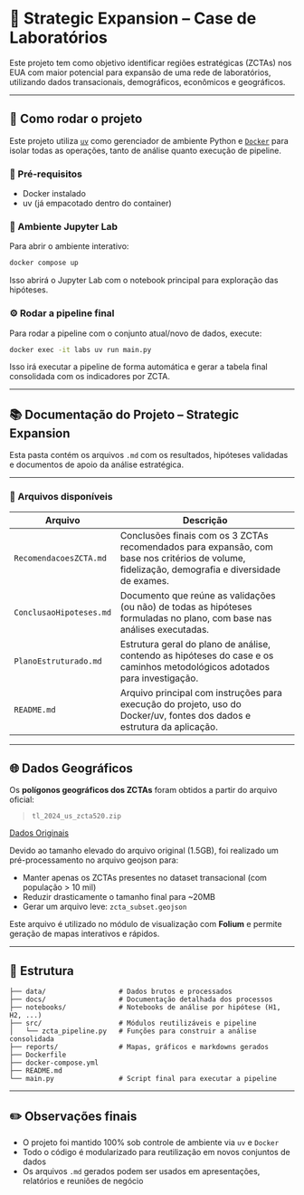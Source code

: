 # 🧪 Strategic Expansion – Case de Laboratórios

Este projeto tem como objetivo identificar regiões estratégicas (ZCTAs) nos EUA com maior potencial para expansão de uma rede de laboratórios, utilizando dados transacionais, demográficos, econômicos e geográficos.

---

## 🚀 Como rodar o projeto

Este projeto utiliza [`uv`](https://github.com/astral-sh/uv) como gerenciador de ambiente Python e [`Docker`](https://www.docker.com/) para isolar todas as operações, tanto de análise quanto execução de pipeline.

### 🔧 Pré-requisitos

- Docker instalado
- uv (já empacotado dentro do container)

### 🧪 Ambiente Jupyter Lab

Para abrir o ambiente interativo:

```bash
docker compose up
```

Isso abrirá o Jupyter Lab com o notebook principal para exploração das hipóteses.

### ⚙️ Rodar a pipeline final

Para rodar a pipeline com o conjunto atual/novo de dados, execute:

```bash
docker exec -it labs uv run main.py
```

Isso irá executar a pipeline de forma automática e gerar a tabela final consolidada com os indicadores por ZCTA.

---

## 📚 Documentação do Projeto – Strategic Expansion

Esta pasta contém os arquivos `.md` com os resultados, hipóteses validadas e documentos de apoio da análise estratégica.

---

### 📄 Arquivos disponíveis

| Arquivo                             | Descrição |
|------------------------------------|-----------|
| `RecomendacoesZCTA.md`            | Conclusões finais com os 3 ZCTAs recomendados para expansão, com base nos critérios de volume, fidelização, demografia e diversidade de exames. |
| `ConclusaoHipoteses.md`  | Documento que reúne as validações (ou não) de todas as hipóteses formuladas no plano, com base nas análises executadas. |
| `PlanoEstruturado.md`              | Estrutura geral do plano de análise, contendo as hipóteses do case e os caminhos metodológicos adotados para investigação. |
| `README.md`                        | Arquivo principal com instruções para execução do projeto, uso do Docker/uv, fontes dos dados e estrutura da aplicação. |

---

## 🌐 Dados Geográficos

Os **polígonos geográficos dos ZCTAs** foram obtidos a partir do arquivo oficial:

> `tl_2024_us_zcta520.zip`

[Dados Originais](https://www.census.gov/cgi-bin/geo/shapefiles/index.php?year=2024&layergroup=ZIP+Code+Tabulation+Areas)

Devido ao tamanho elevado do arquivo original (1.5GB), foi realizado um pré-processamento no arquivo geojson para:

- Manter apenas os ZCTAs presentes no dataset transacional (com população > 10 mil)
- Reduzir drasticamente o tamanho final para ~20MB
- Gerar um arquivo leve: `zcta_subset.geojson`

Este arquivo é utilizado no módulo de visualização com **Folium** e permite geração de mapas interativos e rápidos.

---

## 📁 Estrutura

```
├── data/                  # Dados brutos e processados
├── docs/                  # Documentação detalhada dos processos
├── notebooks/             # Notebooks de análise por hipótese (H1, H2, ...)
├── src/                   # Módulos reutilizáveis e pipeline
│   └── zcta_pipeline.py   # Funções para construir a análise consolidada
├── reports/               # Mapas, gráficos e markdowns gerados
├── Dockerfile
├── docker-compose.yml
├── README.md
└── main.py                # Script final para executar a pipeline
```

---

## ✏️ Observações finais

- O projeto foi mantido 100% sob controle de ambiente via `uv` e `Docker`
- Todo o código é modularizado para reutilização em novos conjuntos de dados
- Os arquivos `.md` gerados podem ser usados em apresentações, relatórios e reuniões de negócio

